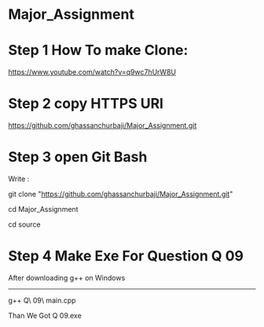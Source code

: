 # Major_Assignment
# Step 1 How To make  Clone:
https://www.youtube.com/watch?v=q9wc7hUrW8U

# Step 2 copy HTTPS URl
https://github.com/ghassanchurbaji/Major_Assignment.git

# Step 3 open Git Bash
Write :

git clone "https://github.com/ghassanchurbaji/Major_Assignment.git"

cd Major_Assignment

cd source 

# Step 4 Make Exe For Question Q 09
After downloading g++ on Windows
***
 g++ Q\ 09\ main.cpp

Than We Got 
Q 09.exe
